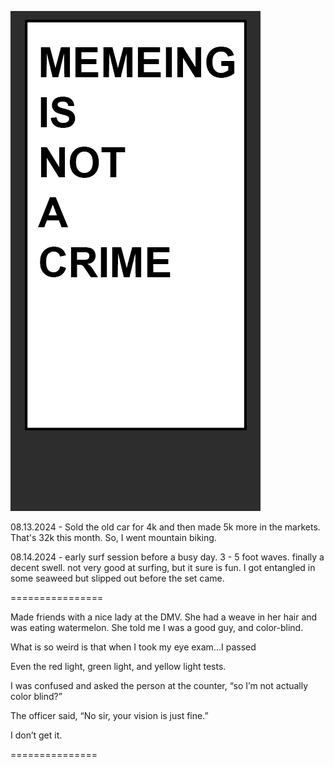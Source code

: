 ![alt text](https://github.com/DavidPynes/memes/blob/main/meme_crime.png)

08.13.2024 - Sold the old car for 4k and then made 5k more in the markets. That's 32k this month. So, I went mountain biking.

08.14.2024 - early surf session before a busy day. 3 - 5 foot waves. finally a decent swell. not very good at surfing, but it sure is fun. I got entangled in some seaweed but slipped out before the set came.

================

Made friends with a nice lady at the DMV.  She had a weave in her hair and was eating watermelon.  She told me I was a good guy, and color-blind. 

What is so weird is that when I took my eye exam...I passed

Even the red light, green light, and yellow light tests. 

I was confused and asked the person at the counter, “so I’m not actually color blind?”

The officer said, “No sir, your vision is just fine.”

I don’t get it. 

===============
